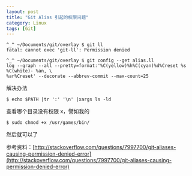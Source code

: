 ```yaml
---
layout: post
title: "Git Alias 引起的权限问题"
category: Linux
tags: [Git]
---
```


```
^_^ ~/Documents/git/overlay $ git ll
fatal: cannot exec 'git-ll': Permission denied

^_^ ~/Documents/git/overlay $ git config --get alias.ll
log --graph --all --pretty=format:'%C(yellow)%h%C(cyan)%d%Creset %s %C(white)- %an, \
%ar%Creset' --decorate --abbrev-commit --max-count=25
```

<!-- more -->

解决办法

    $ echo $PATH |tr ':' '\n' |xargs ls -ld

查看哪个目录没有权限 x，譬如我的

    $ sudo chmod +x /usr/games/bin/

然后就可以了

参考资料：[http://stackoverflow.com/questions/7997700/git-aliases-causing-permission-denied-error](http://stackoverflow.com/questions/7997700/git-aliases-causing-permission-denied-error)
